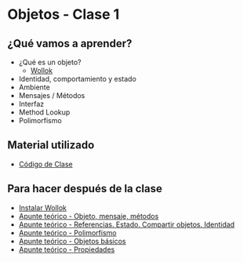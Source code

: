 # Objetos - Clase 1

## ¿Qué vamos a aprender?

* ¿Qué es un objeto?
  * [Wollok](https://www.wollok.org/)
* Identidad, comportamiento y estado
* Ambiente
* Mensajes / Métodos
* Interfaz
* Method Lookup
* Polimorfismo

## Material utilizado

* [Código de Clase](https://github.com/pdep-st/seguimiento/blob/main/seguimiento/2025/objetos/practica/clase1.wlk)

## Para hacer después de la clase
* [Instalar Wollok](https://www.pdep.com.ar/software/wollok)
* [Apunte teórico - Objeto, mensaje, métodos](https://docs.google.com/document/d/1RBfNmKZFKZ90XvfQsN7zhtuUPV2Mvj7t-iyZiL2bClQ)
* [Apunte teórico - Referencias. Estado. Compartir objetos. Identidad](https://docs.google.com/document/d/14092iRsXDXih8-q_0UEXIGRSQmGtxL9pay1VXX4ceJg)
* [Apunte teórico - Polimorfismo](https://docs.google.com/document/d/1X7Sz12e7rbVO1x7uMD7ECjZnT-chELx0ElTPmNvNURU)
* [Apunte teórico - Objetos básicos](https://docs.google.com/document/d/1HiYxLswd4O0MBqnT3jGo2K9e_4FE73RXF_lf8NWVOSE)
* [Apunte teórico - Propiedades](https://docs.google.com/document/d/1wziW1YY-t94UUAUApydrt-OZ5roq1uY6DT6FduwNGx0/edit)

